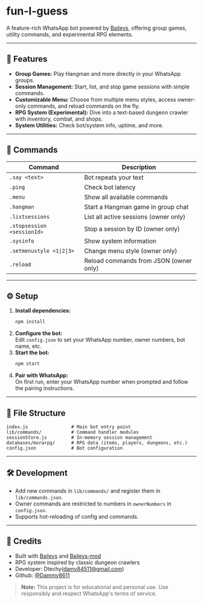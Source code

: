 # fun-I-guess

A feature-rich WhatsApp bot powered by [Baileys](https://github.com/WhiskeySockets/Baileys), offering group games, utility commands, and experimental RPG elements.

---

## 🚀 Features

- **Group Games:** Play Hangman and more directly in your WhatsApp groups.
- **Session Management:** Start, list, and stop game sessions with simple commands.
- **Customizable Menu:** Choose from multiple menu styles, access owner-only commands, and reload commands on the fly.
- **RPG System (Experimental):** Dive into a text-based dungeon crawler with inventory, combat, and shops.
- **System Utilities:** Check bot/system info, uptime, and more.

---

## 💬 Commands

| Command                    | Description                            |
| -------------------------- | -------------------------------------- |
| `.say <text>`              | Bot repeats your text                  |
| `.ping`                    | Check bot latency                      |
| `.menu`                    | Show all available commands            |
| `.hangman`                 | Start a Hangman game in group chat     |
| `.listsessions`            | List all active sessions (owner only)  |
| `.stopsession <sessionId>` | Stop a session by ID (owner only)      |
| `.sysinfo`                 | Show system information                |
| `.setmenustyle <1\|2\|3>`  | Change menu style (owner only)         |
| `.reload`                  | Reload commands from JSON (owner only) |

---

## ⚙️ Setup

1. **Install dependencies:**
   ```bash
   npm install
   ```
2. **Configure the bot:**  
   Edit `config.json` to set your WhatsApp number, owner numbers, bot name, etc.
3. **Start the bot:**
   ```bash
   npm start
   ```
4. **Pair with WhatsApp:**  
   On first run, enter your WhatsApp number when prompted and follow the pairing instructions.

---

## 📁 File Structure

```
index.js                # Main bot entry point
lib/commands/           # Command handler modules
sessionStore.js         # In-memory session management
databases/morarpg/      # RPG data (items, players, dungeons, etc.)
config.json             # Bot configuration
```

---

## 🛠️ Development

- Add new commands in `lib/commands/` and register them in `lib/commands.json`.
- Owner commands are restricted to numbers in `ownerNumbers` in `config.json`.
- Supports hot-reloading of config and commands.

---

## 🙏 Credits

- Built with [Baileys](https://github.com/WhiskeySockets/Baileys) and [Baileys-mod](https://github.com/nstar-y/bail)
- RPG system inspired by classic dungeon crawlers
- Developer: Dtechy(damy84511@gmail.com)
- Github: [@Dammy8611](https://github.com/Dammy8611)

> **Note:** This project is for educational and personal use. Use responsibly and respect WhatsApp's terms of service.
